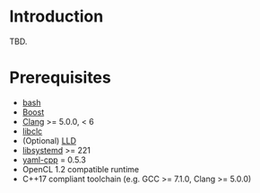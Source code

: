 Introduction
====================
TBD.

Prerequisites
====================
-   [bash](https://www.gnu.org/software/bash/)
-   [Boost](http://www.boost.org/)
-   [Clang](https://clang.llvm.org) >= 5.0.0, < 6
-   [libclc](https://libclc.llvm.org)
-   (Optional) [LLD](https://lld.llvm.org/)
-   [libsystemd](https://github.com/systemd/systemd) >= 221
-   [yaml-cpp](https://github.com/jbeder/yaml-cpp) = 0.5.3
-   OpenCL 1.2 compatible runtime
-   C++17 compliant toolchain (e.g. GCC >= 7.1.0, Clang >= 5.0.0)
